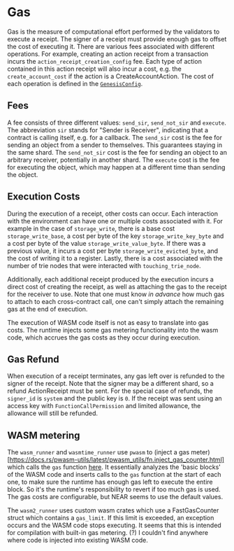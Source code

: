 # Gas

Gas is the measure of computational effort performed by the validators to execute a receipt. The signer of a receipt must provide enough gas to offset the cost of executing it.
There are various fees associated with different operations. For example, creating an action receipt from a transaction incurs the ``action_receipt_creation_config`` fee. Each type of action contained in this action receipt will also incur a cost, e.g. the ``create_account_cost`` if the action is a CreateAccountAction. The cost of each operation is defined in the [``GenesisConfig``](https://nomicon.io/GenesisConfig/).

## Fees
A fee consists of three different values: ``send_sir``, ``send_not_sir`` and ``execute``. The abbreviation ``sir`` stands for "Sender is Receiver", indicating that a contract is calling itself, e.g. for a callback.
The ``send_sir`` cost is the fee for sending an object from a sender to themselves. This guarantees staying in the same shard.
The ``send_not_sir`` cost is the fee for sending an object to an arbitrary receiver, potentially in another shard.
The ``execute`` cost is the fee for executing the object, which may happen at a different time than sending the object.

## Execution Costs
During the execution of a receipt, other costs can occur. Each interaction with the environment can have one or multiple costs associated with it. For example in the case of ``storage_write``, there is a base cost ``storage_write_base``, a cost per byte of the key ``storage_write_key_byte`` and a cost per byte of the value ``storage_write_value_byte``. If there was a previous value, it incurs a cost per byte ``storage_write_evicted_byte``, and the cost of writing it to a register. Lastly, there is a cost associated with the number of trie nodes that were interacted with ``touching_trie_node``.

Additionally, each additional receipt produced by the execution incurs a direct cost of creating the receipt, as well as attaching the gas to the receipt for the receiver to use. Note that one must know _in advance_ how much gas to attach to each cross-contract call, one can't simply attach the remaining gas at the end of execution.

The execution of WASM code itself is not as easy to translate into gas costs. The runtime injects some gas metering functionality into the wasm code, which accrues the gas costs as they occur during execution.

## Gas Refund

When execution of a receipt terminates, any gas left over is refunded to the signer of the receipt. Note that the signer may be a different shard, so a refund ActionReceipt must be sent. For the special case of refunds, the ``signer_id`` is ``system`` and the public key is ``0``.
If the receipt was sent using an access key with ``FunctionCallPermission`` and limited allowance, the allowance will still be refunded.


## WASM metering

The ``wasm_runner`` and ``wasmtime_runner`` use ``pwasm`` to (inject a gas meter)[https://docs.rs/pwasm-utils/latest/pwasm_utils/fn.inject_gas_counter.html] which calls the ``gas`` function [here](https://github.com/near/nearcore/blob/master/runtime/near-vm-logic/src/logic.rs#L1055). It essentially analyzes the 'basic blocks' of the WASM code and inserts calls to the ``gas`` function at the start of each one, to make sure the runtime has enough gas left to execute the entire block. So it's the runtime's responsibility to revert if too much gas is used. The gas costs are configurable, but NEAR seems to use the default values.

The ``wasm2_runner`` uses custom wasm crates which use a FastGasCounter struct which contains a ``gas_limit``. If this limit is exceeded, an exception occurs and the WASM code stops executing. It seems that this is intended for compilation with built-in gas metering. (?) I couldn't find anywhere where code is injected into existing WASM code.
